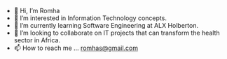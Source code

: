 - 👋 Hi, I’m Romha
- 👀 I’m interested in Information Technology concepts.
- 🌱 I’m currently learning Software Engineering at ALX Holberton.
- 💞️ I’m looking to collaborate on IT projects that can transform the health sector in Africa.
- 📫 How to reach me ... romhas@gmail.com

<!---
RomhaShwangzaw/RomhaShwangzaw is a ✨ special ✨ repository because its `README.md` (this file) appears on your GitHub profile.
You can click the Preview link to take a look at your changes.
--->
